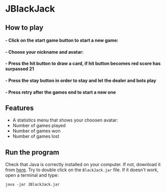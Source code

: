 # JBlackJack

## How to play

#### - Click on the start game button to start a new game:
#### - Choose your nickname and avatar:
#### - Press the hit button to draw a card, if hit button becomes red score has surpassed 21
#### - Press the stay button in order to stay and let the dealer and bots play 
#### - Press retry after the games end to start a new one


## Features

- A statistics menu that shows your choosen avatar:
- Number of games played
- Number of games won
- Number of games lost


## Run the program
Check that Java  is correctly installed on your computer. If not, download it from [here](https://www.java.com/en/download/).
Try to double click on the `BlackJack.jar` file. If it doesn't work, open a terminal and type:

`java -jar JBlackJack.jar`


